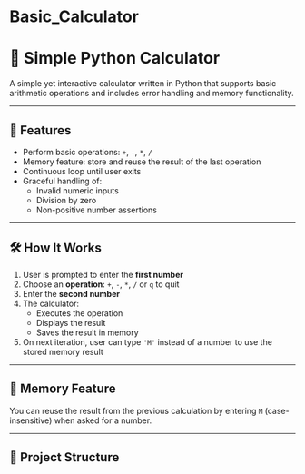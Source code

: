 # Basic_Calculator
# 🧮 Simple Python Calculator

A simple yet interactive calculator written in Python that supports basic arithmetic operations and includes error handling and memory functionality.

---

## 🚀 Features

- Perform basic operations: `+`, `-`, `*`, `/`
- Memory feature: store and reuse the result of the last operation
- Continuous loop until user exits
- Graceful handling of:
  - Invalid numeric inputs
  - Division by zero
  - Non-positive number assertions

---

## 🛠️ How It Works

1. User is prompted to enter the **first number**
2. Choose an **operation**: `+`, `-`, `*`, `/` or `q` to quit
3. Enter the **second number**
4. The calculator:
   - Executes the operation
   - Displays the result
   - Saves the result in memory
5. On next iteration, user can type `'M'` instead of a number to use the stored memory result

---

## 🧠 Memory Feature

You can reuse the result from the previous calculation by entering `M` (case-insensitive) when asked for a number.

---

## 📂 Project Structure
